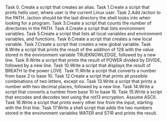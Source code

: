 Task 0. Create a script that creates an alias.
Task 1.Create a script that prints hello user, where user is the current Linux user.
Task 2.Add /action to the PATH. /action should be the last directory the shell looks into when looking for a program.
Task 3.Create a script that counts the number of directories in the PATH.
Task 4.Create a script that lists environment variables.
Task 5.Create a script that lists all local variables and environment variables, and functions.
Task 6.Create a script that creates a new local variable.
Task 7.Create a script that creates a new global variable.
Task 8.Write a script that prints the result of the addition of 128 with the value stored in the environment variable TRUEKNOWLEDGE, followed by a new line.
Task 9.Write a script that prints the result of POWER divided by DIVIDE, followed by a new line.
Task 10.Write a script that displays the result of BREATH to the power LOVE.
Task 11.Write a script that converts a number from base 2 to base 10.
Task 12.Create a script that prints all possible combinations of two letters, except oo.
Task 13.Write a script that prints a number with two decimal places, followed by a new line.
Task 14.Write a script that converts a number from base 10 to base 16.
Task 15.Write a script that encodes and decodes text using the rot13 encryption. Assume ASCII.
Task 16.Write a script that prints every other line from the input, starting with the first line.
Task 17.Write a shell script that adds the two numbers stored in the environment variables WATER and STIR and prints the result.
